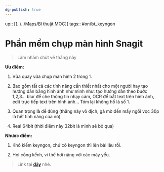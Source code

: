 ```yaml
---
dg-publish: true
---
```

up:: [[../../Maps/Bí thuật MOC]]
tags:: #on/bt_keyngon  

# Phần mềm chụp màn hình Snagit

> Lảm nhảm chút về thằng này

**Ưu điểm:**

1. Vừa quay vừa chụp màn hình 2 trong 1.
    
2. Bao gồm tất cả các tính năng cần thiết nhất cho một người hay tạo hướng dẫn bằng hình ảnh như mình như: tạo hướng dẫn theo bước 1,2,3... blur để che thông tin nhạy cảm, OCR để bắt text trên hình ảnh, edit trực tiếp text trên hình ảnh... Tóm lại không hổ là số 1.
    
3. Quan trọng là dễ dùng (thằng này vô địch, gà mờ đến mấy ngồi vọc 30p là hết tính năng của nó)
    
4. Real 64bit (thời điểm này 32bit là mình sẽ bỏ qua)


**Nhược điểm:**

1. Khó kiếm keyngon, chứ có keyngon thì lên bài lâu rồi.
    
2. Hơi cồng kềnh, vì thế hơi nặng với các máy yếu.

> Link tại [**đây**](https://justpaste.it/5cdv5?fbclid=IwAR1NyJJplwsxeHp_rtXKMqGpzrLx4bTzH8XkYS9S_buE9OsFqT4L7mIjYh4) nhé.